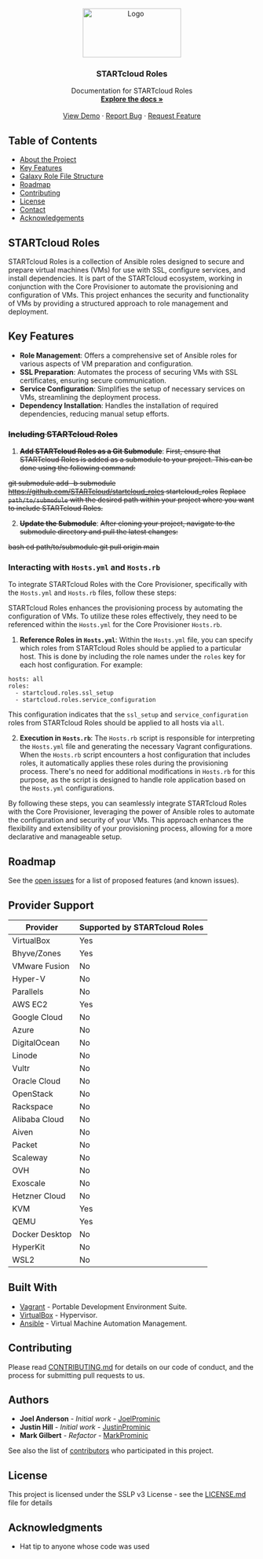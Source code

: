 <!-- PROJECT LOGO -->
<br />
<p align="center">
  <a href="https://github.com/STARTcloud/startcloud_roles/">
    <img src="https://startcloud.com/assets/images/logos/startcloud-logo40.png" alt="Logo" width="200" height="100">
  </a>

  <h3 align="center">STARTcloud Roles</h3>

  <p align="center">
    Documentation for STARTcloud Roles
    <br />
    <a href="https://github.com/STARTcloud/startcloud_roles/"><strong>Explore the docs »</strong></a>
    <br />
    <br />
    <a href="https://github.com/STARTcloud/startcloud_roles/">View Demo</a>
    ·
    <a href="https://github.com/STARTcloud/startcloud_roles/issues">Report Bug</a>
    ·
    <a href="https://github.com/STARTcloud/startcloud_roles/issues">Request Feature</a>
  </p>
</p>

<!-- TABLE OF CONTENTS -->
## Table of Contents

* [About the Project](#startcloud-roles)
* [Key Features](#key-features)
* [Galaxy Role File Structure](#galaxy-role-file-structure)
* [Roadmap](#roadmap)
* [Contributing](#contributing)
* [License](#license)
* [Contact](#authors)
* [Acknowledgements](#acknowledgments)


## STARTcloud Roles
STARTcloud Roles is a collection of Ansible roles designed to secure and prepare virtual machines (VMs) for use with SSL, configure services, and install dependencies. It is part of the STARTcloud ecosystem, working in conjunction with the Core Provisioner to automate the provisioning and configuration of VMs. This project enhances the security and functionality of VMs by providing a structured approach to role management and deployment.

## Key Features

- **Role Management**: Offers a comprehensive set of Ansible roles for various aspects of VM preparation and configuration.
- **SSL Preparation**: Automates the process of securing VMs with SSL certificates, ensuring secure communication.
- **Service Configuration**: Simplifies the setup of necessary services on VMs, streamlining the deployment process.
- **Dependency Installation**: Handles the installation of required dependencies, reducing manual setup efforts.


### ~~Including STARTcloud Roles~~

1. **~~Add STARTcloud Roles as a Git Submodule~~**: ~~First, ensure that STARTcloud Roles is added as a submodule to your project. This can be done using the following command:~~

~~git submodule add -b submodule https://github.com/STARTcloud/startcloud_roles startcloud_roles~~
   ~~Replace `path/to/submodule` with the desired path within your project where you want to include STARTcloud Roles.~~

2. **~~Update the Submodule~~**: 
~~After cloning your project, navigate to the submodule directory and pull the latest changes:~~

~~bash cd path/to/submodule git pull origin main~~

### Interacting with `Hosts.yml` and `Hosts.rb`

To integrate STARTcloud Roles with the Core Provisioner, specifically with the `Hosts.yml` and `Hosts.rb` files, follow these steps:

STARTcloud Roles enhances the provisioning process by automating the configuration of VMs. To utilize these roles effectively, they need to be referenced within the `Hosts.yml` for the Core Provisioner `Hosts.rb`.

1. **Reference Roles in `Hosts.yml`**: Within the `Hosts.yml` file, you can specify which roles from STARTcloud Roles should be applied to a particular host. This is done by including the role names under the `roles` key for each host configuration. For example:
```
hosts: all
roles: 
  - startcloud.roles.ssl_setup
  - startcloud.roles.service_configuration
```


   This configuration indicates that the `ssl_setup` and `service_configuration` roles from STARTcloud Roles should be applied to all hosts via `all`.

2. **Execution in `Hosts.rb`**: The `Hosts.rb` script is responsible for interpreting the `Hosts.yml` file and generating the necessary Vagrant configurations. When the `Hosts.rb` script encounters a host configuration that includes roles, it automatically applies these roles during the provisioning process. There's no need for additional modifications in `Hosts.rb` for this purpose, as the script is designed to handle role application based on the `Hosts.yml` configurations.

By following these steps, you can seamlessly integrate STARTcloud Roles with the Core Provisioner, leveraging the power of Ansible roles to automate the configuration and security of your VMs. This approach enhances the flexibility and extensibility of your provisioning process, allowing for a more declarative and manageable setup.


## Roadmap
See the [open issues](https://github.com/STARTcloud/startcloud_roles/issues) for a list of proposed features (and known issues).

## Provider Support

| Provider       | Supported by STARTcloud Roles |
|----------------|--------------------------------|
| VirtualBox     | Yes                            |
| Bhyve/Zones    | Yes                            |
| VMware Fusion  | No                             |
| Hyper-V        | No                             |
| Parallels      | No                             |
| AWS EC2        | Yes                            |
| Google Cloud   | No                             |
| Azure          | No                             |
| DigitalOcean   | No                             |
| Linode         | No                             |
| Vultr          | No                             |
| Oracle Cloud   | No                             |
| OpenStack      | No                             |
| Rackspace      | No                             |
| Alibaba Cloud  | No                             |
| Aiven          | No                             |
| Packet         | No                             |
| Scaleway       | No                             |
| OVH            | No                             |
| Exoscale       | No                             |
| Hetzner Cloud  | No                             |
| KVM            | Yes                            |
| QEMU           | Yes                            |
| Docker Desktop | No                             |
| HyperKit       | No                             |
| WSL2           | No                             |

## Built With
* [Vagrant](https://www.vagrantup.com/) - Portable Development Environment Suite.
* [VirtualBox](https://www.virtualbox.org/wiki/Downloads) - Hypervisor.
* [Ansible](https://www.ansible.com/) - Virtual Machine Automation Management.

## Contributing

Please read [CONTRIBUTING.md](https://www.prominic.net) for details on our code of conduct, and the process for submitting pull requests to us.

## Authors
* **Joel Anderson** - *Initial work* - [JoelProminic](https://github.com/JoelProminic)
* **Justin Hill** - *Initial work* - [JustinProminic](https://github.com/JustinProminic)
* **Mark Gilbert** - *Refactor* - [MarkProminic](https://github.com/MarkProminic)

See also the list of [contributors](https://github.com/STARTcloud/startcloud_roles/graphs/contributors) who participated in this project.

## License

This project is licensed under the SSLP v3 License - see the [LICENSE.md](LICENSE.md) file for details

## Acknowledgments

* Hat tip to anyone whose code was used

